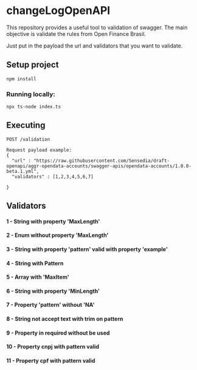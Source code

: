 # changeLogOpenAPI
This repository provides a useful tool to validation of swagger. 
The main objective is validate the rules from Open Finance Brasil.

Just put in the payload the url and validators that you want to validate.
## Setup project
```
npm install
```
### Running locally:
```
npx ts-node index.ts
```

## Executing

```
POST /validation

Request payload example:
{
  "url" : "https://raw.githubusercontent.com/Sensedia/draft-openapi/aggr-opendata-accounts/swagger-apis/opendata-accounts/1.0.0-beta.1.yml",
  "validators" : [1,2,3,4,5,6,7]

}

```
## Validators

#### 1 - String with property 'MaxLength'
#### 2 - Enum without property 'MaxLength'
#### 3 - String with property 'pattern' valid with property 'example'
#### 4 - String with Pattern
#### 5 - Array with 'MaxItem'
#### 6 - String with property 'MinLength'
#### 7 - Property 'pattern' without 'NA'
#### 8 - String not accept text with trim on pattern
#### 9 - Property in required without be used
#### 10 - Property cnpj with pattern valid
#### 11 - Property cpf with pattern valid